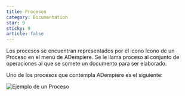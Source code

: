 ```yaml
---
title: Procesos
category: Documentation
star: 9
sticky: 9
article: false
---
```


Los procesos se encuentran representados por el icono Icono de un Proceso en el menú de ADempiere. Se le llama proceso al conjunto de operaciones al que se somete un documento para ser elaborado.

Uno de los procesos que contempla ADempiere es el siguiente:

![Ejemplo de un Proceso](/assets/img/docs/basic-rules/process.png)